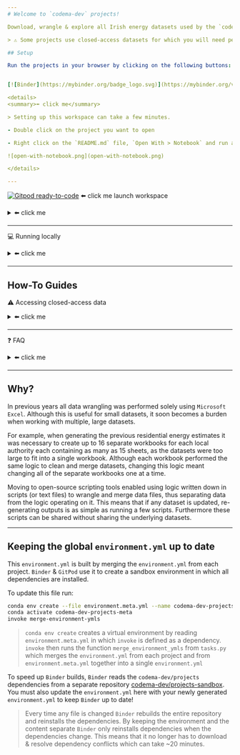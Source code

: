 ```yaml
---
# Welcome to `codema-dev` projects!

Download, wrangle & explore all Irish energy datasets used by the `codema-dev` team

> ⚠️ Some projects use closed-access datasets for which you will need permission from the `codema-dev` team to use!  Email us at codema-dev@codema.ie

## Setup

Run the projects in your browser by clicking on the following buttons:


[![Binder](https://mybinder.org/badge_logo.svg)](https://mybinder.org/v2/gh/codema-dev/projects-sandbox/main?urlpath=git-pull%3Frepo%3Dhttps%253A%252F%252Fgithub.com%252Fcodema-dev%252Fprojects%26urlpath%3Dlab%252Ftree%252Fprojects%252F%26branch%3Dmain) ⬅️ click me to launch workspace

<details>
<summary>⬅️ click me</summary>

> Setting up this workspace can take a few minutes.

- Double click on the project you want to open

- Right click on the `README.md` file, `Open With > Notebook` and run all cells

![open-with-notebook.png](open-with-notebook.png)

</details>

---
```


[![Gitpod ready-to-code](https://img.shields.io/badge/Gitpod-ready--to--code-908a85?logo=gitpod)](https://gitpod.io/#https://github.com/codema-dev/projects) ⬅️ click me launch workspace

<details>
<summary>⬅️ click me</summary>

- Double click on the project you want to open

- Right click `README.md > Open Preview` to view the project guide
    
- Change your Terminal directory to a project folder by running:
    ```bash
    cd NAME-OF-PROJECT
    ```

⚠️ **Warning!** ⚠️
- If **`(/workspace/projects/venv)` disappears** from your prompt this means your Terminal no longer has access to all of the dependencies required to run projects so you need to reactivate it by running:
    ```bash
    conda activate /workspace/projects/venv
    ``` 
- If the **Terminal disappears** from the bottom of your screen click `≡ > Terminal > New`` Terminal` 
</details>

---

💻 Running locally

<details>
<summary>⬅️ click me</summary>

**Easy**:

- Install [Anaconda](https://www.anaconda.com/products/individual)
- [Import the `environment.yml`](https://docs.anaconda.com/anaconda/navigator/tutorials/manage-environments/#importing-an-environment) of a project via Anaconda Navigator
- Launch [VSCode from Anaconda Navigator](https://docs.anaconda.com/anaconda/user-guide/tasks/integration/vscode/)
- Install [Python for VSCode](https://marketplace.visualstudio.com/items?itemName=ms-python.python)
- Follow the GitPod instructions

**Lightweight**:

- Install: 
    - [VSCode](https://code.visualstudio.com/Download)
    - [mambaforge](https://github.com/conda-forge/miniforge)
    - [Python for VSCode](https://marketplace.visualstudio.com/items?itemName=ms-python.python)

- Install all project dependencies via each project's `environment.yml` in your Terminal:
    ```{code-cell} bash
    conda create env --file environment.yml && conda activate NAME-OF-ENVIRONMENT
    ```
    > Click the `environment.yml` to view the environment name

- Follow the GitPod instructions
</details>

---

## How-To Guides

⚠️ Accessing closed-access data

<details>
<summary>⬅️ click me</summary>

- Create a new file called `.env` in your project directory

- Add your s3 credentials to the `.env` file:

```
AWS_ACCESS_KEY_ID = "AKIA...."
AWS_SECRET_ACCESS_KEY = "KXY6..."
```
</details>

---

❓ FAQ

<details>
<summary>⬅️ click me</summary>

- If after running a project you see ...

    (1)
    ```python-traceback
    botocore.exceptions.NoCredentialsError: Unable to locate credentials
    ```
    ... follow the instructions at ⚠️ **Accessing closed-access data** 

    (2)
    ```python-traceback
    ModuleNotFoundError
    ```
    ... install the missing module with `conda install NAME` or `pip install NAME` and [raise an issue](https://github.com/codema-dev/projects/issues) on our Github

</details>

---

## Why?

In previous years all data wrangling was performed solely using `Microsoft Excel`.   Although this is useful for small datasets, it soon becomes a burden when working with multiple, large datasets.

For example, when generating the previous residential energy estimates it was necessary to create up to 16 separate workbooks for each local authority each containing as many as 15 sheets, as the datasets were too large to fit into a single workbook.  Although each workbook performed the same logic to clean and merge datasets, changing this logic meant changing all of the separate workbooks one at a time.

Moving to open-source scripting tools enabled using logic written down in scripts (or text files) to wrangle and merge data files, thus separating data from the logic operating on it.  This means that if any dataset is updated, re-generating outputs is as simple as running a few scripts.  Furthermore these scripts can be shared without sharing the underlying datasets.  

---

## Keeping the global `environment.yml` up to date

This `environment.yml` is built by merging the `environment.yml` from each project.  `Binder` & `GitPod` use it to create a sandbox environment in which all dependencies are installed.

To update this file run:

```bash
conda env create --file environment.meta.yml --name codema-dev-projects-meta
conda activate codema-dev-projects-meta
invoke merge-environment-ymls
```

> `conda env create` creates a virtual environment by reading `environment.meta.yml` in which `invoke` is defined as a dependency.  `invoke` then runs the function `merge_environment_ymls` from `tasks.py` which merges the `environment.yml` from each project and from `environment.meta.yml` together into a single `environment.yml` 

To speed up `Binder` builds, `Binder` reads the `codema-dev/projects` dependencies from a separate repository [codema-dev/projects-sandbox](https://github.com/codema-dev/projects-sandbox).  You must also update the `environment.yml` here with your newly generated `environment.yml` to keep `Binder` up to date!

> Every time any file is changed `Binder` rebuilds the entire repository and reinstalls the dependencies.  By keeping the environment and the content separate `Binder` only reinstalls dependencies when the dependencies change.  This means that it no longer has to download & resolve dependency conflicts which can take ~20 minutes. 
